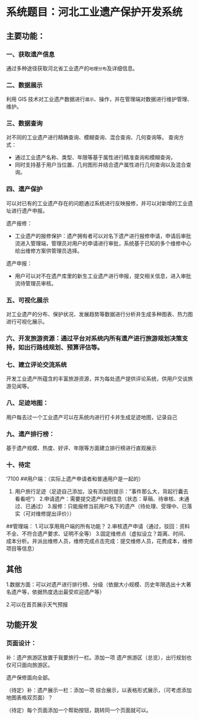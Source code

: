 # 系统题目：河北工业遗产保护开发系统

## 主要功能：

### 一、获取遗产信息

通过多种途径获取河北省工业遗产的`地理分布`及详细信息。

### 二、数据展示

利用 GIS 技术对工业遗产数据进行`展示`、操作，并在管理端对数据进行维护管理、维护。

### 三、数据查询

对不同的工业遗产进行精确查询、模糊查询、混合查询、几何查询等。
查询方式：

- 通过工业遗产名称、类型、年限等基于属性进行精准查询和模糊查询，
- 同时支持基于用户当位置、几何图形并结合遗产属性进行几何查询以及混合查询。

### 四、遗产保护

可以对已有的工业遗产存在的问题通过系统进行反映报修，并可以对新增的工业遗址进行遗产申报。

遗产报修：

- 工业遗产的报修保护：遗产拥有者可以对名下遗产进行报修申请，申请后审批流进入管理端，管理员对用户的申请进行审批，系统基于已知的多个维修中心给出维修方案供管理员选择。

遗产申报：

- 用户可以对不在遗产库里的新生工业遗产进行申报，提交相关信息，进入审批流待管理员审核。

### 五、可视化展示

对工业遗产的分布、保护状况、发展趋势等数据进行分析并生成多种图表、热力图进行可视化展示。

### 六、开发旅游资源：通过平台对系统内所有遗产进行旅游规划决策支持，如出行路线规划、预算评估等。

### 七、建立评论交流系统

开发工业遗产所蕴含的丰富旅游资源，并为每处遗产提供评论系统，供用户交谈旅游见闻等。

### 八、足迹地图：

用户每去过一个工业遗产可以在系统内进行打卡并生成足迹地图，记录自己

### 九、遗产排行榜：

基于遗产规模、热度、好评、年限等方面建立排行榜进行直观展示

### 十、待定

‘7100 ##用户端：（实际上遗产申请者和普通用户是一起的）

1. 用户旅行足迹（足迹自己添加，没有添加则提示：”事件那么大，背起行囊去看看吧“） 2.申请遗产：需要提交遗产详细信息（状态：草稿、待审核、未通过、已通过） 3.报修：只能报修当前用户名下的遗产（待处理、受理中、已落实（可对维修提出评价））

##管理端： 1.可以享用用户端的所有功能？ 2.审核遗产申请（通过，驳回：资料不全、不符合遗产要求、证明不全等） 3.固定维修点（虚拟设立？距离、时间、成本分析。并派出维修人员，维修完成点击完成：提交维修人员，花费成本，维修项目等信息）

## 其他

1.数据方面：可以对遗产进行排行榜、分级（依据大小规模、历史年限选出十大著名遗产等，依据热度选出最受欢迎遗产等）

2.可以在首页展示天气预报

<!-- 2.通过 Electron 打包桌面应用，提供一个页面下载桌面应用，是一大亮点。不需要这个 -->

## 功能开发

### 页面设计：

补：遗产旅游区放置于我要旅行一栏。添加一项 遗产旅游区（总览），出行规划也仅可只面向旅游区。

遗产保修面向全部。

（待定）补：遗产展示一栏：添加一项 综合展示，以表格形式展示，（可考虑添加地图表格双页面）？

（待定）每个页面添加一个帮助按钮，跳转同一个页面就可以。
